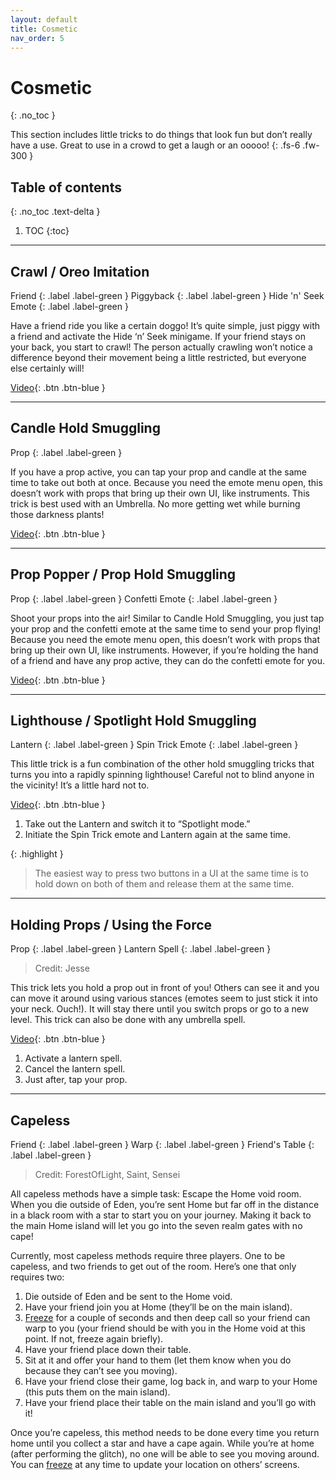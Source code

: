 ```yaml
---
layout: default
title: Cosmetic
nav_order: 5
---
```


# Cosmetic
{: .no_toc }

This section includes little tricks to do things that look fun but don’t really have a use. Great to use in a crowd to get a laugh or an ooooo!
{: .fs-6 .fw-300 }

## Table of contents
{: .no_toc .text-delta }

1. TOC
{:toc}

---

## Crawl / Oreo Imitation

Friend
{: .label .label-green }
Piggyback
{: .label .label-green }
Hide 'n' Seek Emote
{: .label .label-green }

Have a friend ride you like a certain doggo! It’s quite simple, just piggy with a friend and activate the Hide ‘n’ Seek minigame. If your friend stays on your back, you start to crawl! The person actually crawling won’t notice a difference beyond their movement being a little restricted, but everyone else certainly will!

[Video](https://drive.google.com/file/d/1vU2oeFfQhkjUEuJNv2tDT2TCd7a__RrL){: .btn .btn-blue }

---

## Candle Hold Smuggling

Prop
{: .label .label-green }

If you have a prop active, you can tap your prop and candle at the same time to take out both at once. Because you need the emote menu open, this doesn’t work with props that bring up their own UI, like instruments. This trick is best used with an Umbrella. No more getting wet while burning those darkness plants!

[Video](https://drive.google.com/file/d/1b39Y2Udjb0zqnDS6AHaLCMi2MpsbTu7c){: .btn .btn-blue }

---

## Prop Popper / Prop Hold Smuggling

Prop
{: .label .label-green }
Confetti Emote
{: .label .label-green }

Shoot your props into the air! Similar to Candle Hold Smuggling, you just tap your prop and the confetti emote at the same time to send your prop flying! Because you need the emote menu open, this doesn’t work with props that bring up their own UI, like instruments. However, if you’re holding the hand of a friend and have any prop active, they can do the confetti emote for you.

[Video](https://drive.google.com/file/d/1_ukgXCJkEemwYRNG9lNsUImV3wYQdRXq){: .btn .btn-blue }

---

## Lighthouse / Spotlight Hold Smuggling

Lantern
{: .label .label-green }
Spin Trick Emote
{: .label .label-green }

This little trick is a fun combination of the other hold smuggling tricks that turns you into a rapidly spinning lighthouse! Careful not to blind anyone in the vicinity! It’s a little hard not to.

[Video](https://drive.google.com/file/d/1fqQ6T12A11CcJCaGRfPhY9tIQstavLbR){: .btn .btn-blue }

1. Take out the Lantern and switch it to “Spotlight mode.”
2. Initiate the Spin Trick emote and Lantern again at the same time.

{: .highlight }
> The easiest way to press two buttons in a UI at the same time is to hold down on both of them and release them at the same time.

---

## Holding Props / Using the Force

Prop
{: .label .label-green }
Lantern Spell
{: .label .label-green }

> Credit: Jesse

This trick lets you hold a prop out in front of you! Others can see it and you can move it around using various stances (emotes seem to just stick it into your neck. Ouch!). It will stay there until you switch props or go to a new level. This trick can also be done with any umbrella spell.

[Video](https://drive.google.com/file/d/1IiANyJrV6EMSL5dQaWhaTgjZKTo1y1Qa){: .btn .btn-blue }

1. Activate a lantern spell.
2. Cancel the lantern spell.
3. Just after, tap your prop.

---

## Capeless

Friend
{: .label .label-green }
Warp
{: .label .label-green }
Friend's Table
{: .label .label-green }

> Credit: ForestOfLight, Saint, Sensei

All capeless methods have a simple task: Escape the Home void room. When you die outside of Eden, you’re sent Home but far off in the distance in a black room with a star to start you on your journey. Making it back to the main Home island will let you go into the seven realm gates with no cape!

Currently, most capeless methods require three players. One to be capeless, and two friends to get out of the room. Here’s one that only requires two:

1. Die outside of Eden and be sent to the Home void.
2. Have your friend join you at Home (they’ll be on the main island).
3. [Freeze](./terms-and-methods/#freezing) for a couple of seconds and then deep call so your friend can warp to you (your friend should be with you in the Home void at this point. If not, freeze again briefly).
4. Have your friend place down their table.
5. Sit at it and offer your hand to them (let them know when you do because they can’t see you moving).
6. Have your friend close their game, log back in, and warp to your Home (this puts them on the main island).
7. Have your friend place their table on the main island and you’ll go with it!

Once you’re capeless, this method needs to be done every time you return home until you collect a star and have a cape again. While you’re at home (after performing the glitch), no one will be able to see you moving around. You can [freeze](./terms-and-methods/#freezing) at any time to update your location on others’ screens.